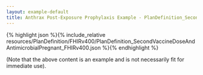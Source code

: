 ```yaml
---
layout: example-default
title: Anthrax Post-Exposure Prophylaxis Example - PlanDefinition_SecondVaccineDoseAndAntimicrobialPregnant_FHIRv400.
---
```


{% highlight json %}{% include_relative resources/PlanDefinition/FHIRv400/PlanDefinition_SecondVaccineDoseAndAntimicrobialPregnant_FHIRv400.json %}{% endhighlight %}

(Note that the above content is an example and is not necessarily fit for immediate use).
